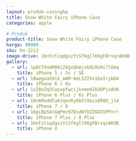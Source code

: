 ```yaml
---
layout: produk-casinghp
title: Snow White Fairy iPhone Case
categories: apple

# Produk
product-title: Snow White Fairy iPhone Case
harga: 90000
sku: hn-3213
image-drive: 16nFztiqdgszYiSfkgllK6gFBrvqcARdB
gallery:
  - url: 1pACfXomM881Z4gvQkAjvbQLMzHi7lOmq
    title: iPhone 5 / 5s / SE
  - url: 18wegxaS9ik_mAM-6eL5Z2Vx1baIrybD4
    title: iPhone 6 / 6s
  - url: 1sZ8oZq3CwyxpfwcijkxmeO2kDOPjvAhR
    title: iPhone 6 Plus / 6s Plus
  - url: 16nkModdCu6JqonRy8bhl9aixERQU_j14
    title: iPhone 7 / 8
  - url: 16gLBpSAsGqPmc07DidWYDZZGDZVPPnrr
    title: iPhone 7 Plus / 8 Plus
  - url: 16nFztiqdgszYiSfkgllK6gFBrvqcARdB
    title: iPhone X
---
```

